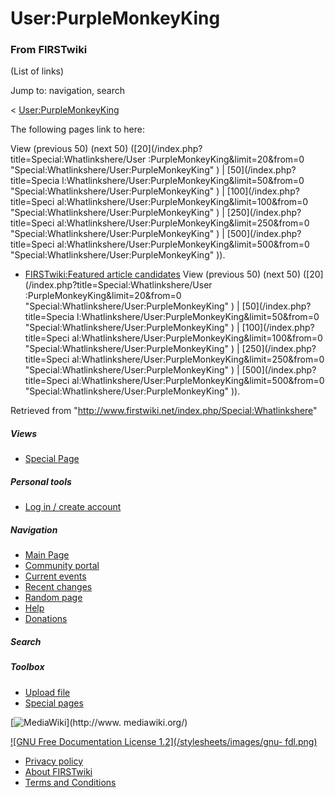 # User:PurpleMonkeyKing

### From FIRSTwiki

(List of links)

Jump to: navigation, search

&lt;
[User:PurpleMonkeyKing](/index.php?title=User:PurpleMonkeyKing&redirect=no
"User:PurpleMonkeyKing" )  

The following pages link to here:

View (previous 50) (next 50) ([20](/index.php?title=Special:Whatlinkshere/User
:PurpleMonkeyKing&limit=20&from=0
"Special:Whatlinkshere/User:PurpleMonkeyKing" ) | [50](/index.php?title=Specia
l:Whatlinkshere/User:PurpleMonkeyKing&limit=50&from=0
"Special:Whatlinkshere/User:PurpleMonkeyKing" ) | [100](/index.php?title=Speci
al:Whatlinkshere/User:PurpleMonkeyKing&limit=100&from=0
"Special:Whatlinkshere/User:PurpleMonkeyKing" ) | [250](/index.php?title=Speci
al:Whatlinkshere/User:PurpleMonkeyKing&limit=250&from=0
"Special:Whatlinkshere/User:PurpleMonkeyKing" ) | [500](/index.php?title=Speci
al:Whatlinkshere/User:PurpleMonkeyKing&limit=500&from=0
"Special:Whatlinkshere/User:PurpleMonkeyKing" )).

  * [FIRSTwiki:Featured article candidates](/index.php/FIRSTwiki:Featured_article_candidates "FIRSTwiki:Featured article candidates" )
View (previous 50) (next 50) ([20](/index.php?title=Special:Whatlinkshere/User
:PurpleMonkeyKing&limit=20&from=0
"Special:Whatlinkshere/User:PurpleMonkeyKing" ) | [50](/index.php?title=Specia
l:Whatlinkshere/User:PurpleMonkeyKing&limit=50&from=0
"Special:Whatlinkshere/User:PurpleMonkeyKing" ) | [100](/index.php?title=Speci
al:Whatlinkshere/User:PurpleMonkeyKing&limit=100&from=0
"Special:Whatlinkshere/User:PurpleMonkeyKing" ) | [250](/index.php?title=Speci
al:Whatlinkshere/User:PurpleMonkeyKing&limit=250&from=0
"Special:Whatlinkshere/User:PurpleMonkeyKing" ) | [500](/index.php?title=Speci
al:Whatlinkshere/User:PurpleMonkeyKing&limit=500&from=0
"Special:Whatlinkshere/User:PurpleMonkeyKing" )).

Retrieved from "<http://www.firstwiki.net/index.php/Special:Whatlinkshere>"

##### Views

  * [Special Page](/index.php/Special:Whatlinkshere/User:PurpleMonkeyKing)

##### Personal tools

  * [Log in / create account](/index.php?title=Special:Userlogin&returnto=Special:Whatlinkshere)

[](/index.php/Main_Page "Main Page" )

##### Navigation

  * [Main Page](/index.php/Main_Page)
  * [Community portal](/index.php/FIRSTwiki:Community_portal)
  * [Current events](/index.php/Current_events)
  * [Recent changes](/index.php/Special:Recentchanges)
  * [Random page](/index.php/Special:Random)
  * [Help](/index.php/Help:Contents)
  * [Donations](/index.php/FIRSTwiki:Site_support)

##### Search



##### Toolbox

  * [Upload file](/index.php/Special:Upload)
  * [Special pages](/index.php/Special:Specialpages)

[![MediaWiki](/skins/common/images/poweredby_mediawiki_88x31.png)](http://www.
mediawiki.org/)

[![GNU Free Documentation License 1.2](/stylesheets/images/gnu-
fdl.png)](http://www.gnu.org/copyleft/fdl.html)

  * [Privacy policy](/index.php/FIRSTwiki:Privacy_policy "FIRSTwiki:Privacy policy" )
  * [About FIRSTwiki](/index.php/FIRSTwiki:About "FIRSTwiki:About" )
  * [Terms and Conditions](/index.php/FIRSTwiki:Terms_and_conditions "FIRSTwiki:Terms and conditions" )

